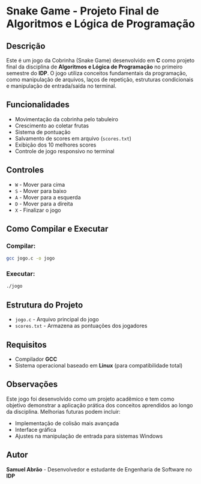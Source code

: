 # Snake Game - Projeto Final de Algoritmos e Lógica de Programação

## Descrição
Este é um jogo da Cobrinha (Snake Game) desenvolvido em **C** como projeto final da disciplina de **Algoritmos e Lógica de Programação** no primeiro semestre do **IDP**. O jogo utiliza conceitos fundamentais da programação, como manipulação de arquivos, laços de repetição, estruturas condicionais e manipulação de entrada/saída no terminal.

## Funcionalidades
- Movimentação da cobrinha pelo tabuleiro
- Crescimento ao coletar frutas
- Sistema de pontuação
- Salvamento de scores em arquivo (`scores.txt`)
- Exibição dos 10 melhores scores
- Controle de jogo responsivo no terminal

## Controles
- `W` - Mover para cima
- `S` - Mover para baixo
- `A` - Mover para a esquerda
- `D` - Mover para a direita
- `X` - Finalizar o jogo

## Como Compilar e Executar
### Compilar:
```sh
gcc jogo.c -o jogo
```
### Executar:
```sh
./jogo
```

## Estrutura do Projeto
- `jogo.c` - Arquivo principal do jogo
- `scores.txt` - Armazena as pontuações dos jogadores

## Requisitos
- Compilador **GCC**
- Sistema operacional baseado em **Linux** (para compatibilidade total)

## Observações
Este jogo foi desenvolvido como um projeto acadêmico e tem como objetivo demonstrar a aplicação prática dos conceitos aprendidos ao longo da disciplina. Melhorias futuras podem incluir:
- Implementação de colisão mais avançada
- Interface gráfica
- Ajustes na manipulação de entrada para sistemas Windows

## Autor
**Samuel Abrão** - Desenvolvedor e estudante de Engenharia de Software no **IDP**
